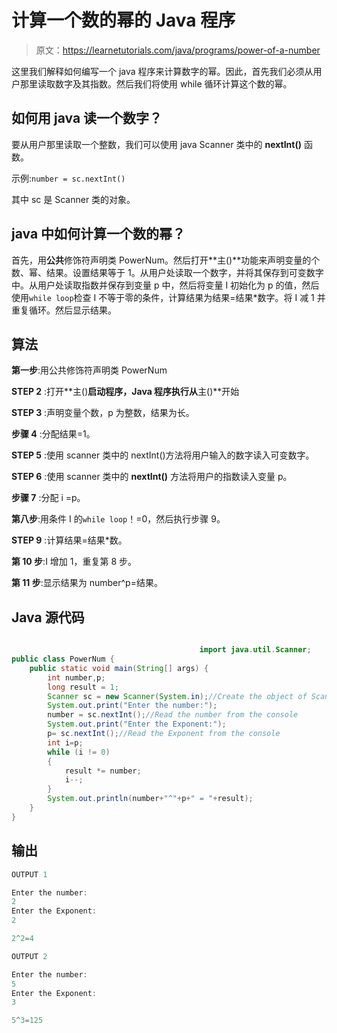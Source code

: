 # 计算一个数的幂的 Java 程序

> 原文：<https://learnetutorials.com/java/programs/power-of-a-number>

这里我们解释如何编写一个 java 程序来计算数字的幂。因此，首先我们必须从用户那里读取数字及其指数。然后我们将使用 while 循环计算这个数的幂。

## 如何用 java 读一个数字？

要从用户那里读取一个整数，我们可以使用 java Scanner 类中的 **nextInt()** 函数。

示例:`number = sc.nextInt()`

其中 sc 是 Scanner 类的对象。

## java 中如何计算一个数的幂？

首先，用**公共**修饰符声明类 PowerNum。然后打开**主()**功能来声明变量的个数、幂、结果。设置结果等于 1。从用户处读取一个数字，并将其保存到可变数字中。从用户处读取指数并保存到变量 p 中，然后将变量 I 初始化为 p 的值，然后使用`while loop`检查 I 不等于零的条件，计算结果为结果=结果*数字。将 I 减 1 并重复循环。然后显示结果。

## 算法

**第一步**:用公共修饰符声明类 PowerNum

**STEP 2** :打开**主()**启动程序，Java 程序执行从**主()**开始

**STEP 3** :声明变量个数，p 为整数，结果为长。

**步骤 4** :分配结果=1。

**STEP 5** :使用 scanner 类中的 nextInt()方法将用户输入的数字读入可变数字。

**STEP 6** :使用 scanner 类中的 **nextInt()** 方法将用户的指数读入变量 p。

**步骤 7** :分配 i =p。

**第八步**:用条件 I 的`while loop`！=0，然后执行步骤 9。

**STEP 9** :计算结果=结果*数。

**第 10 步**:I 增加 1，重复第 8 步。

**第 11 步**:显示结果为 number^p=结果。

## Java 源代码

```java

                                          import java.util.Scanner;
public class PowerNum {
    public static void main(String[] args) {
        int number,p;
        long result = 1;
        Scanner sc = new Scanner(System.in);//Create the object of Scanner class.
        System.out.print("Enter the number:");
        number = sc.nextInt();//Read the number from the console
        System.out.print("Enter the Exponent:");
        p= sc.nextInt();//Read the Exponent from the console
        int i=p;
        while (i != 0)
        {
            result *= number;
            i--;
        }
        System.out.println(number+"^"+p+" = "+result);
    }
}

```

## 输出

```java
OUTPUT 1

Enter the number:
2
Enter the Exponent:
2

2^2=4

OUTPUT 2

Enter the number:
5
Enter the Exponent:
3

5^3=125 
```